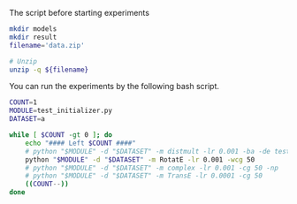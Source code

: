 The script before starting experiments

```bash
mkdir models
mkdir result
filename='data.zip'

# Unzip
unzip -q ${filename}
```

You can run the experiments by the following bash script.

```bash
COUNT=1
MODULE=test_initializer.py
DATASET=a

while [ $COUNT -gt 0 ]; do
    echo "#### Left $COUNT ####"
    # python "$MODULE" -d "$DATASET" -m distmult -lr 0.001 -ba -de test_multiple
    python "$MODULE" -d "$DATASET" -m RotatE -lr 0.001 -wcg 50
    # python "$MODULE" -d "$DATASET" -m complex -lr 0.001 -cg 50 -np
    # python "$MODULE" -d "$DATASET" -m TransE -lr 0.0001 -cg 50
    ((COUNT--))
done
```

